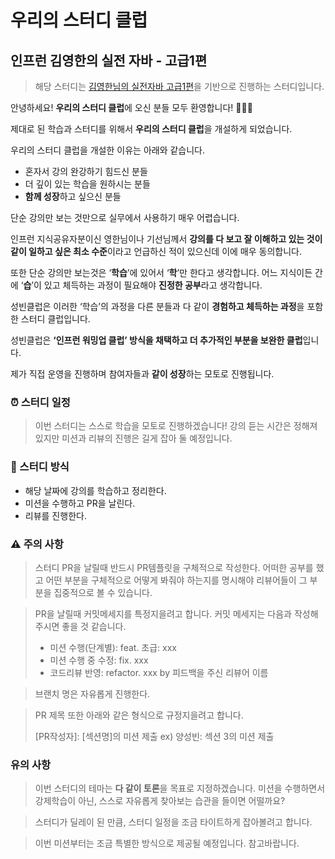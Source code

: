 # 우리의 스터디 클럽

## 인프런 김영한의 실전 자바 - 고급1편

> 해당 스터디는 [김영한님의 실전자바 고급1편](https://inf.run/6oSgn)을 기반으로 진행하는 스터디입니다.

안녕하세요! **우리의 스터디 클럽**에 오신 분들 모두 환영합니다! 🎉🎉🎉

제대로 된 학습과 스터디를 위해서 **우리의 스터디 클럽**을 개설하게 되었습니다.

우리의 스터디 클럽을 개설한 이유는 아래와 같습니다.

- 혼자서 강의 완강하기 힘드신 분들
- 더 깊이 있는 학습을 원하시는 분들
- **함께 성장**하고 싶으신 분들

단순 강의만 보는 것만으로 실무에서 사용하기 매우 어렵습니다.

인프런 지식공유자분이신 영한님이나 기선님께서 **강의를 다 보고 잘 이해하고 있는 것이 같이 일하고 싶은 최소 수준**이라고 언급하신 적이 있으신데 이에 매우 동의합니다.

또한 단순 강의만 보는것은 ‘**학습**’에 있어서 ‘**학**’만 한다고 생각합니다. 어느 지식이든 간에 ‘**습**’이 있고 체득하는 과정이 필요해야 **진정한 공부**라고 생각합니다.

성빈클럽은 이러한 ‘학습’의 과정을 다른 분들과 다 같이 **경험하고 체득하는 과정**을 포함한 스터디 클럽입니다.

성빈클럽은 **‘인프런 워밍업 클럽’ 방식을 채택하고 더 추가적인 부분을 보완한 클럽**입니다.

제가 직접 운영을 진행하며 참여자들과 **같이 성장**하는 모토로 진행됩니다.

### ⏰ 스터디 일정

> 이번 스터디는 스스로 학습을 모토로 진행하겠습니다! 강의 듣는 시간은 정해져 있지만 미션과 리뷰의 진행은 길게 잡아 둘 예정입니다.

### 📖 스터디 방식

- 해당 날짜에 강의를 학습하고 정리한다.
- 미션을 수행하고 PR을 날린다.
- 리뷰를 진행한다.

### ⚠️ 주의 사항

> 스터디 PR을 날릴때 반드시 PR템플릿을 구체적으로 작성한다. 어떠한 공부를 했고 어떤 부분을 구체적으로 어떻게 봐줘야 하는지를 명시해야 리뷰어들이 그 부분을 집중적으로 볼 수 있습니다.

> PR을 날릴때 커밋메세지를 특정지을려고 합니다. 커밋 메세지는 다음과 작성해주시면 좋을 것 같습니다.
>
> - 미션 수행(단계별): feat. 초급: xxx
> - 미션 수행 중 수정: fix. xxx
> - 코드리뷰 반영: refactor. xxx by 피드백을 주신 리뷰어 이름

> 브랜치 명은 자유롭게 진행한다.

> PR 제목 또한 아래와 같은 형식으로 규정지을려고 합니다.
>
> [PR작성자]: [섹션명]의 미션 제출 ex) 양성빈: 섹션 3의 미션 제출

### 유의 사항

> 이번 스터디의 테마는 **다 같이 토론**을 목표로 지정하겠습니다. 미션을 수행하면서 강제학습이 아닌, 스스로 자유롭게 찾아보는 습관을 들이면 어떨까요?

> 스터디가 딜레이 된 만큼, 스터디 일정을 조금 타이트하게 잡아볼려고 합니다.

> 이번 미션부터는 조금 특별한 방식으로 제공될 예정입니다. 참고바랍니다.